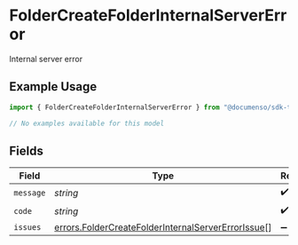 # FolderCreateFolderInternalServerError

Internal server error

## Example Usage

```typescript
import { FolderCreateFolderInternalServerError } from "@documenso/sdk-typescript/models/errors";

// No examples available for this model
```

## Fields

| Field                                                                                                                    | Type                                                                                                                     | Required                                                                                                                 | Description                                                                                                              |
| ------------------------------------------------------------------------------------------------------------------------ | ------------------------------------------------------------------------------------------------------------------------ | ------------------------------------------------------------------------------------------------------------------------ | ------------------------------------------------------------------------------------------------------------------------ |
| `message`                                                                                                                | *string*                                                                                                                 | :heavy_check_mark:                                                                                                       | N/A                                                                                                                      |
| `code`                                                                                                                   | *string*                                                                                                                 | :heavy_check_mark:                                                                                                       | N/A                                                                                                                      |
| `issues`                                                                                                                 | [errors.FolderCreateFolderInternalServerErrorIssue](../../models/errors/foldercreatefolderinternalservererrorissue.md)[] | :heavy_minus_sign:                                                                                                       | N/A                                                                                                                      |
